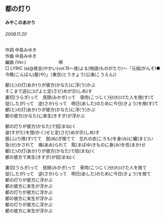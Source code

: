 ## 都の灯り
#### みやこのあかり
###### 2008.11.20


作詞     中島みゆき　　　　　   
作曲      中島みゆき  　　　   
編曲 (Ver.) 　　　　　　　
唄     　     
□ LYRIC (a)@夜会(やかい)vol.15～夜(よる)物語(ものがたり)～「元祖(がんそ)●今晩(こんばん)屋(や)」（東京(とうきょう)公演(こうえん)）   
   
都(と)の灯(あか)りが彼方(かなた)に浮(う)かぶ   
そこまで逃(に)げよと定(さだ)めが示(しめ)す   
裏切(うらぎ)って　見限(みかぎ)って　骨肉(こつじく)分(わ)けた人を捨(す)て　   
従(したが)って　逆(さか)らって　明日(あした)のために今日(きょう)を捨(す)て   
都(と)の灯(あか)りが彼方(かなた)に浮(う)かぶ   
都の彼方(かなた)に来生(きすぎ)が浮かぶ   
   
都の灯りが彼方(かなた)で招(まね)く   
姿(すがた)を隠(かく)せと定(さだ)めが示(しめ)す   
振(ふ)り捨(す)てて　脱(ぬ)ぎ捨てて　忘れの衣(ころも)を身(み)に纏(まと)い   
急(せ)かされて　煽(あお)られて　眩(まばゆ)きものに身(み)を任(まか)せ   
都(と)の灯(あか)りが彼方(かなた)で招(まね)く   
都の彼方で来生(きすぎ)が招(まね)く   
   
裏切(うらぎ)って　見限(みかぎ)って　骨肉(こつじく)分(わ)けた人を捨て   
従(したが)って　逆(さか)らって　明日(あした)のために今日(きょう)を捨て   
都の灯りが彼方に浮かぶ   
都の彼方に来生が浮かぶ   
都の灯りが彼方に浮かぶ   
都の彼方に来生が浮かぶ   
都の灯りが彼方に浮かぶ   
都の彼方に来生が浮かぶ   